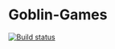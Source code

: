 # Goblin-Games

[![Build status](https://ci.appveyor.com/api/projects/status/6vfq8x9wmagvvmbl?svg=true)](https://ci.appveyor.com/project/korobprog/goblin-games)
